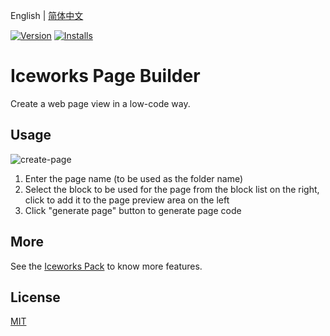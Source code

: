 English | [简体中文](./README.md)

[![Version](https://vsmarketplacebadge.apphb.com/version/iceworks-team.iceworks-page-builder.svg)](https://marketplace.visualstudio.com/items?itemName=iceworks-team.iceworks-page-builder)
[![Installs](https://vsmarketplacebadge.apphb.com/installs-short/iceworks-team.iceworks-page-builder.svg)](https://marketplace.visualstudio.com/items?itemName=iceworks-team.iceworks-page-builder)

# Iceworks Page Builder

Create a web page view in a low-code way.

## Usage

![create-page](https://img.alicdn.com/tfs/TB1mdpDJKT2gK0jSZFvXXXnFXXa-960-600.gif)

1. Enter the page name (to be used as the folder name)
2. Select the block to be used for the page from the block list on the right, click to add it to the page preview area on the left
3. Click "generate page" button to generate page code

## More

See the [Iceworks Pack](https://marketplace.visualstudio.com/items?itemName=iceworks-team.iceworks) to know more features.

## License

[MIT](https://github.com/ice-lab/iceworks/blob/master/LICENSE)
